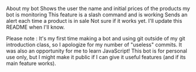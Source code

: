 About my bot
  Shows the user the name and initial prices of the products my bot is monitoring
    This feature is a slash command and is working
  Sends an alert each time a product is in sale
    Not sure if it works yet. I'll update this README when I'll know.

Please note :
  It's my first time making a bot and using git outside of my git introduction class, so I apologize for my number of "useless" commits.
  It was also an opportunity for me to learn JavaScript!
  This bot is for personal use only, but I might make it public if I can give it useful features (and if its main feature works).
